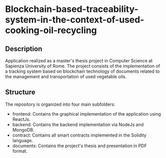 # Blockchain-based-traceability-system-in-the-context-of-used-cooking-oil-recycling

## Description
Application realized as a master's thesis project in Computer Science at Sapienza University of Rome. The project consists of the implementation of a tracking system based on blockchain technology of documents related to the management and transportation of used vegetable oils. 

## Structure
The repository is organized into four main subfolders:

 - frontend: Contains the graphical implementation of the application using ReactJs.
 - backend: Contains the backend implementation via NodeJs and MongoDB.
 - contract: Contains all smart contracts implemented in the Solidity language.
 - documents: Contains the project's thesis and presentation in PDF format.

